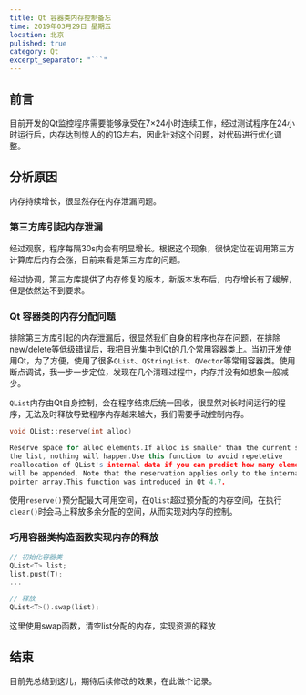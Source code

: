```yaml
---
title: Qt 容器类内存控制备忘
time: 2019年03月29日 星期五
location: 北京
pulished: true
category: Qt
excerpt_separator: "```"
---
```


## 前言
目前开发的Qt监控程序需要能够承受在7×24小时连续工作，经过测试程序在24小时运行后，内存达到惊人的的1G左右，因此针对这个问题，对代码进行优化调整。

## 分析原因
内存持续增长，很显然存在内存泄漏问题。

### 第三方库引起内存泄漏

经过观察，程序每隔30s内会有明显增长。根据这个现象，很快定位在调用第三方计算库后内存会涨，目前来看是第三方库的问题。

经过协调，第三方库提供了内存修复的版本，新版本发布后，内存增长有了缓解，但是依然达不到要求。

### Qt 容器类的内存分配问题

排除第三方库引起的内存泄漏后，很显然我们自身的程序也存在问题，在排除new/delete等低级错误后，我把目光集中到Qt的几个常用容器类上。当初开发使用Qt，为了方便，使用了很多<code>QList</code>、<code>QStringList</code>、<code>QVector</code>等常用容器类。使用断点调试，我一步一步定位，发现在几个清理过程中，内存并没有如想象一般减少。

<code>QList</code>内存由Qt自身控制，会在程序结束后统一回收，很显然对长时间运行的程序，无法及时释放导致程序内存越来越大，我们需要手动控制内存。

```CPP
void QList::reserve(int alloc)

Reserve space for alloc elements.If alloc is smaller than the current size of 
the list, nothing will happen.Use this function to avoid repetetive 
reallocation of QList's internal data if you can predict how many elements 
will be appended. Note that the reservation applies only to the internal 
pointer array.This function was introduced in Qt 4.7.
```

使用<code>reserve()</code>预分配最大可用空间，在<code>Qlist</code>超过预分配的内存空间，在执行<code>clear()</code>时会马上释放多余分配的空间，从而实现对内存的控制。

### 巧用容器类构造函数实现内存的释放

```CPP
// 初始化容器类
QList<T> list;
list.pust(T);
...

// 释放
QList<T>().swap(list);
```
这里使用swap函数，清空list分配的内存，实现资源的释放

## 结束
目前先总结到这儿，期待后续修改的效果，在此做个记录。